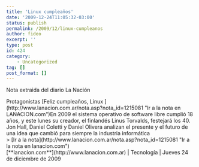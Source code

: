 ```yaml
---
title: 'Linux cumpleaños'
date: '2009-12-24T11:05:32-03:00'
status: publish
permalink: /2009/12/linux-cumpleanos
author: fideo
excerpt: ''
type: post
id: 424
category:
    - Uncategorized
tag: []
post_format: []
---
```

Nota extraida del diario La Nación

<div class="nota-LN"><span class="volanta">Protagonistas </span><span class="nota-titulo">[Feliz cumpleaños, Linux ](http://www.lanacion.com.ar/nota.asp?nota_id=1215081 "Ir a la nota en LANACION.com")</span>En 2009 el sistema operativo de software libre cumplió 18 años, y este lunes su creador, el finlandés Linus Torvalds, festejará los 40. Jon Hall, Daniel Coletti y Daniel Olivera analizan el presente y el futuro de una idea que cambió para siempre la industria informática

<div class="path-fecha"><div><span>&gt;</span> [Ir a la nota](http://www.lanacion.com.ar/nota.asp?nota_id=1215081 "Ir a la nota en lanacion.com")</div>[**lanacion.com**](http://www.lanacion.com.ar) | Tecnología | Jueves 24 de diciembre de 2009

</div></div>